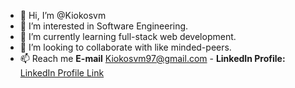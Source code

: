 - 👋 Hi, I’m @Kiokosvm
- 👀 I’m interested in Software Engineering.
- 🌱 I’m currently learning full-stack web development.
- 💞️ I’m looking to collaborate with like minded-peers.
- 📫 Reach me **E-mail** Kiokosvm97@gmail.com - **LinkedIn Profile:** [LinkedIn Profile Link](https://www.linkedin.com/in/your-profile)

<!---
Kiokosvm/Kiokosvm is a ✨ special ✨ repository because its `README.md` (this file) appears on your GitHub profile.
You can click the Preview link to take a look at your changes.
--->
